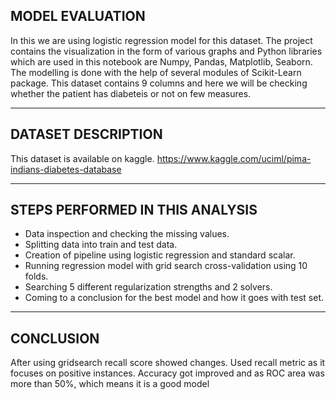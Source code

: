 ## MODEL EVALUATION
In this we are using logistic regression model for this dataset. The project contains the visualization in the form of various graphs and Python libraries which are used in this notebook are Numpy, Pandas, Matplotlib, Seaborn. The modelling is done with the help of several modules of Scikit-Learn package. This dataset contains 9 columns and here we will be checking whether the patient has diabeteis or not on few measures.
_____________________________________________________________________________________________________________________________________________________________________________
## DATASET DESCRIPTION
This dataset is available on kaggle.
https://www.kaggle.com/uciml/pima-indians-diabetes-database
_____________________________________________________________________________________________________________________________________________________________________________
## STEPS PERFORMED IN THIS ANALYSIS
- Data inspection and checking the missing values.
- Splitting data into train and test data.
- Creation of pipeline using logistic regression and standard scalar.
- Running regression model with grid search cross-validation using 10 folds.
- Searching 5 different regularization strengths and 2 solvers.
- Coming to a conclusion for the best model and how it goes with test set.
_____________________________________________________________________________________________________________________________________________________________________________
## CONCLUSION
After using gridsearch recall score showed changes. Used recall metric as it focuses on positive instances. Accuracy got improved and as ROC area was more than 50%, which means it is a good model
